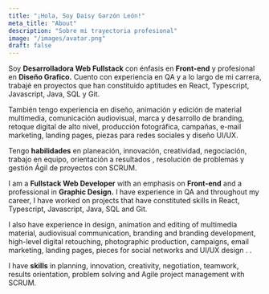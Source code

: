 ```yaml
---
title: "¡Hola, Soy Daisy Garzón León!"
meta_title: "About"
description: "Sobre mi trayectoria profesional"
image: "/images/avatar.png"
draft: false
---
```


Soy **Desarrolladora Web Fullstack** con énfasis en **Front-end** y profesional en **Diseño Grafico.** Cuento con experiencia en QA y a lo largo de mi carrera, trabajé en proyectos que han constituido aptitudes en React, Typescript, Javascript, Java, SQL y Git.

También tengo experiencia en diseño, animación y edición de material multimedia, comunicación audiovisual, marca y desarrollo de branding, retoque digital de alto nivel, producción fotográfica, campañas, e-mail marketing, landing pages, piezas para redes sociales y diseño UI/UX.

Tengo **habilidades** en planeación, innovación, creatividad, negociación, trabajo en equipo, orientación a resultados , resolución de problemas y gestión Ágil de proyectos con SCRUM.

I am a **Fullstack Web Developer** with an emphasis on **Front-end** and a professional in **Graphic Design.** I have experience in QA and throughout my career, I have worked on projects that have constituted skills in React, Typescript, Javascript, Java, SQL and Git.

I also have experience in design, animation and editing of multimedia material, audiovisual communication, branding and branding development, high-level digital retouching, photographic production, campaigns, email marketing, landing pages, pieces for social networks and UI/UX design . .

I have **skills** in planning, innovation, creativity, negotiation, teamwork, results orientation, problem solving and Agile project management with SCRUM.
